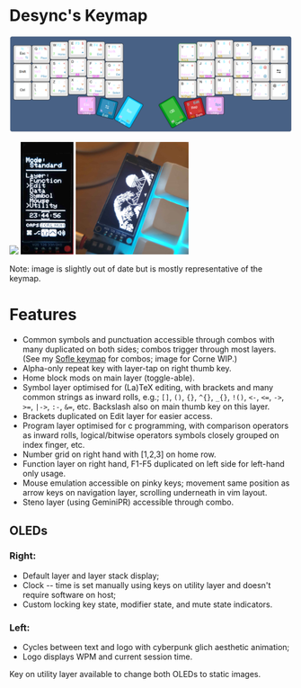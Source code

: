 # Desync's Keymap
![Layout](images/layout.png?raw=true)

<img src="./images/left.gif" height="200">   <img src="./images/right.jpg" height="200">   <img src="./images/waves.png" height="200">

Note: image is slightly out of date but is mostly representative of the keymap.

# Features
- Common symbols and punctuation accessible through combos with many duplicated on both sides; combos trigger through most layers. (See my [Sofle keymap](https://github.com/DesyncTheThird/sofle-keymap) for combos; image for Corne WIP.)
- Alpha-only repeat key with layer-tap on right thumb key.
- Home block mods on main layer (toggle-able).
- Symbol layer optimised for (La)TeX editing, with brackets and many common strings as inward rolls, e.g.; `[]`, `()`, `{}`, `^{}`, `_{}`, `!()`, `<-`, `<=`, `->`, `>=`, `|->`, `:-`, `&=`, etc. Backslash also on main thumb key on this layer.
- Brackets duplicated on Edit layer for easier access.
- Program layer optimised for c programming, with comparison operators as inward rolls, logical/bitwise operators symbols closely grouped on index finger, etc.
- Number grid on right hand with [1,2,3] on home row.
- Function layer on right hand, F1-F5 duplicated on left side for left-hand only usage.
- Mouse emulation accessible on pinky keys; movement same position as arrow keys on navigation layer, scrolling underneath in vim layout.
- Steno layer (using GeminiPR) accessible through combo.

## OLEDs
### Right:
- Default layer and layer stack display;
- Clock -- time is set manually using keys on utility layer and doesn't require software on host;
- Custom locking key state, modifier state, and mute state indicators.

### Left:
- Cycles between text and logo with cyberpunk glich aesthetic animation;
- Logo displays WPM and current session time.

Key on utility layer available to change both OLEDs to static images.


